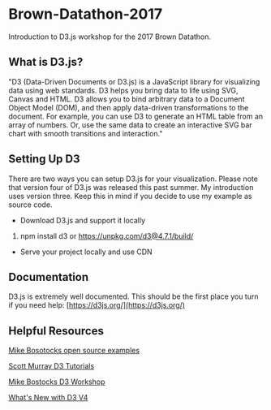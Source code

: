# Brown-Datathon-2017
Introduction to D3.js workshop for the 2017 Brown Datathon.

## What is D3.js?

"D3 (Data-Driven Documents or D3.js) is a JavaScript library for visualizing data using web standards. D3 helps you bring data to life using SVG, Canvas and HTML.  D3 allows you to bind arbitrary data to a Document Object Model (DOM), and then apply data-driven transformations to the document. For example, you can use D3 to generate an HTML table from an array of numbers. Or, use the same data to create an interactive SVG bar chart with smooth transitions and interaction."

## Setting Up D3

There are two ways you can setup D3.js for your visualization.  Please note that version four of D3.js was released this past summer.  My introduction uses version three.  Keep this in mind if you decide to use my example as source code.

* Download D3.js and support it locally

1.
	npm install d3 
or https://unpkg.com/d3@4.7.1/build/



* Serve your project locally and use CDN

	<script src="https://d3js.org/d3.v4.min.js"></script>

## Documentation

D3.js is extremely well documented.  This should be the first place you turn if you need help: [https://d3js.org/](https://d3js.org/)

## Helpful Resources

[Mike Bosotocks open source examples](https://bl.ocks.org/mbostock)

[Scott Murray D3 Tutorials](http://alignedleft.com/tutorials/d3/)

[Mike Bostocks D3 Workshop](https://bost.ocks.org/mike/d3/workshop/#0)

[What's New with D3 V4](https://iros.github.io/d3-v4-whats-new/#1)

